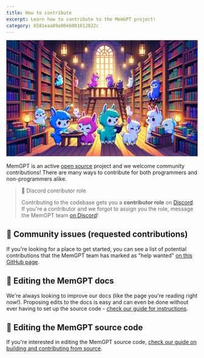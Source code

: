 ```yaml
---
title: How to contribute
excerpt: Learn how to contribute to the MemGPT project!
category: 6581eaa89a00e6001012822c 
---
```


![memgpt llama](https://raw.githubusercontent.com/cpacker/MemGPT/main/docs/assets/llama_library.webp)

MemGPT is an active [open source](https://en.wikipedia.org/wiki/Open_source) project and we welcome community contributions! There are many ways to contribute for both programmers and non-programmers alike.

> 📘 Discord contributor role 
>
> Contributing to the codebase gets you a **contributor role** on [Discord](https://discord.gg/9GEQrxmVyE). If you're a contributor and we forgot to assign you the role, message the MemGPT team [on Discord](https://discord.gg/9GEQrxmVyE)!

## 👋 Community issues (requested contributions)

If you're looking for a place to get started, you can see a list of potential contributions that the MemGPT team has marked as "help wanted" [on this GitHub page](https://github.com/cpacker/MemGPT/issues?q=is%3Aissue+is%3Aopen+label%3A%22help+wanted%22).

## 📖 Editing the MemGPT docs

We're always looking to improve our docs (like the page you're reading right now!). Proposing edits to the docs is easy and can even be done without ever having to set up the source code - [check our guide for instructions](contributing_docs).

## 🦙 Editing the MemGPT source code

If you're interested in editing the MemGPT source code, [check our guide on building and contributing from source](contributing_code).